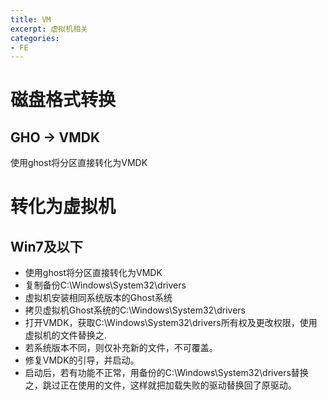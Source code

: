 ```yaml
---
title: VM
excerpt: 虚拟机相关
categories: 
- FE
---
```


# 磁盘格式转换
## GHO -> VMDK
使用ghost将分区直接转化为VMDK

# 转化为虚拟机
## Win7及以下
- 使用ghost将分区直接转化为VMDK
- 复制备份C:\Windows\System32\drivers
- 虚拟机安装相同系统版本的Ghost系统
- 拷贝虚拟机Ghost系统的C:\Windows\System32\drivers
- 打开VMDK，获取C:\Windows\System32\drivers所有权及更改权限，使用虚拟机的文件替换之.
- 若系统版本不同，则仅补充新的文件，不可覆盖。
- 修复VMDK的引导，并启动。
- 启动后，若有功能不正常，用备份的C:\Windows\System32\drivers替换之，跳过正在使用的文件，这样就把加载失败的驱动替换回了原驱动。
